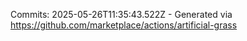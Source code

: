 Commits: 2025-05-26T11:35:43.522Z - Generated via https://github.com/marketplace/actions/artificial-grass
<br>
